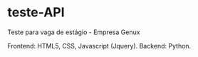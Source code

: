 # teste-API
Teste para vaga de estágio - Empresa Genux

Frontend: HTML5, CSS, Javascript (Jquery). 
Backend: Python.

